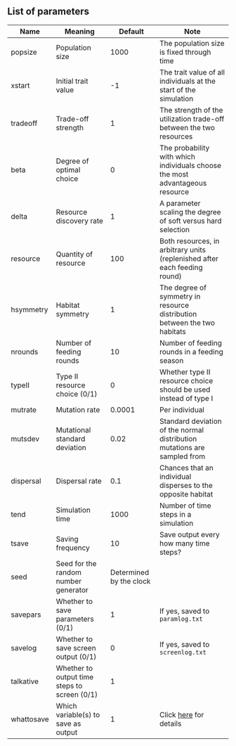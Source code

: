 ## List of parameters

| Name | Meaning | Default | Note |
|--|--|--|--|
| popsize | Population size | 1000 | The population size is fixed through time |
| xstart | Initial trait value | -1 | The trait value of all individuals at the start of the simulation |
| tradeoff | Trade-off strength | 1 | The strength of the utilization trade-off between the two resources |
| beta | Degree of optimal choice | 0 | The probability with which individuals choose the most advantageous resource |
| delta | Resource discovery rate | 1 | A parameter scaling the degree of soft versus hard selection |
| resource | Quantity of resource | 100 | Both resources, in arbitrary units (replenished after each feeding round) |
| hsymmetry | Habitat symmetry | 1 | The degree of symmetry in resource distribution between the two habitats |
| nrounds | Number of feeding rounds | 10 | Number of feeding rounds in a feeding season |
| typeII | Type II resource choice (0/1) | 0 | Whether type II resource choice should be used instead of type I |
| mutrate | Mutation rate | 0.0001 | Per individual |
| mutsdev | Mutational standard deviation | 0.02 | Standard deviation of the normal distribution mutations are sampled from |
| dispersal | Dispersal rate | 0.1 | Chances that an individual disperses to the opposite habitat |
| tend | Simulation time | 1000 | Number of time steps in a simulation |
| tsave | Saving frequency | 10 | Save output every how many time steps? |
| seed | Seed for the random number generator | Determined by the clock | |
| savepars | Whether to save parameters (0/1) | 1 | If yes, saved to `paramlog.txt` |
| savelog | Whether to save screen output (0/1) | 0 | If yes, saved to `screenlog.txt` |
| talkative | Whether to output time steps to screen (0/1) | 1 | |
| whattosave | Which variable(s) to save as output | 1 | Click [here](OUTPUT.md) for details |
